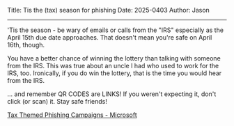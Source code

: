 Title: Tis the (tax) season for phishing
Date: 2025-0403
Author: Jason

-----
'Tis the season - be wary of emails or calls from the "IRS" especially as the April 15th due date approaches. That doesn't mean you're safe on April 16th, though.

You have a better chance of winning the lottery than talking with someone from the IRS. This was true about an uncle I had who used to work for the IRS, too. Ironically, if you do win the lottery, that is the time you would hear from the IRS.

... and remember QR CODES are LINKS! If you weren't expecting it, don't click (or scan) it. Stay safe friends!

[Tax Themed Phishing Campaigns - Microsoft](https://www.microsoft.com/en-us/security/blog/2025/04/03/threat-actors-leverage-tax-season-to-deploy-tax-themed-phishing-campaigns/)
